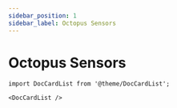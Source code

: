 ```yaml
---
sidebar_position: 1
sidebar_label: Octopus Sensors
---
```


# Octopus Sensors

```mdx-code-block
import DocCardList from '@theme/DocCardList';

<DocCardList />
```
